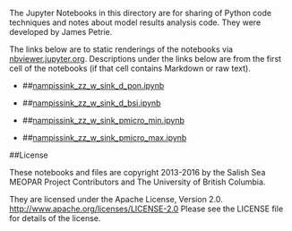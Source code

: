 The Jupyter Notebooks in this directory are for sharing of Python code
techniques and notes about model results analysis code.
They were developed by James Petrie.

The links below are to static renderings of the notebooks via
[nbviewer.jupyter.org](http://nbviewer.jupyter.org/).
Descriptions under the links below are from the first cell of the notebooks
(if that cell contains Markdown or raw text).

* ##[nampissink_zz_w_sink_d_pon.ipynb](http://nbviewer.jupyter.org/urls/bitbucket.org/salishsea/analysis-james/raw/tip/notebooks/nampissink_zz_w_sink_d_pon.ipynb)  
    
* ##[nampissink_zz_w_sink_d_bsi.ipynb](http://nbviewer.jupyter.org/urls/bitbucket.org/salishsea/analysis-james/raw/tip/notebooks/nampissink_zz_w_sink_d_bsi.ipynb)  
    
* ##[nampissink_zz_w_sink_pmicro_min.ipynb](http://nbviewer.jupyter.org/urls/bitbucket.org/salishsea/analysis-james/raw/tip/notebooks/nampissink_zz_w_sink_pmicro_min.ipynb)  
    
* ##[nampissink_zz_w_sink_pmicro_max.ipynb](http://nbviewer.jupyter.org/urls/bitbucket.org/salishsea/analysis-james/raw/tip/notebooks/nampissink_zz_w_sink_pmicro_max.ipynb)  
    

##License

These notebooks and files are copyright 2013-2016
by the Salish Sea MEOPAR Project Contributors
and The University of British Columbia.

They are licensed under the Apache License, Version 2.0.
http://www.apache.org/licenses/LICENSE-2.0
Please see the LICENSE file for details of the license.
